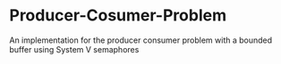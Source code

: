 # Producer-Cosumer-Problem
An implementation for the producer consumer problem with a bounded buffer using System V semaphores
